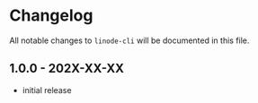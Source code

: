 # Changelog

All notable changes to `linode-cli` will be documented in this file.

## 1.0.0 - 202X-XX-XX

- initial release
